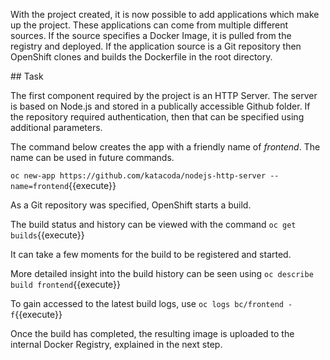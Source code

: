 With the project created, it is now possible to add applications which make up the project. These applications can come from multiple different sources. If the source specifies a Docker Image, it is pulled from the registry and deployed. If the application source is a Git repository then OpenShift clones and builds the Dockerfile in the root directory.

## Task

The first component required by the project is an HTTP Server. The server is based on Node.js and stored in a publically accessible Github folder. If the repository required authentication, then that can be specified using additional parameters.

The command below creates the app with a friendly name of _frontend_. The name can be used in future commands.

`oc new-app https://github.com/katacoda/nodejs-http-server --name=frontend`{{execute}}

As a Git repository was specified, OpenShift starts a build.

The build status and history can be viewed with the command `oc get builds`{{execute}}

It can take a few moments for the build to be registered and started.

More detailed insight into the build history can be seen using `oc describe build frontend`{{execute}}

To gain accessed to the latest build logs, use `oc logs bc/frontend -f`{{execute}}

Once the build has completed, the resulting image is uploaded to the internal Docker Registry, explained in the next step.
